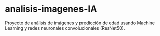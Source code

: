 # analisis-imagenes-IA
Proyecto de análisis de imágenes y predicción de edad usando Machine Learning y redes neuronales convolucionales (ResNet50).
